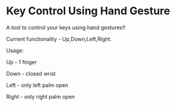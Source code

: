 # Key Control Using Hand Gesture
A tool to control your keys using hand gestures!!


Current functionality - Up,Down,Left,Right.

Usage:

Up - 1 finger

Down - closed wrist

Left - only left palm open

Right - only right palm open
